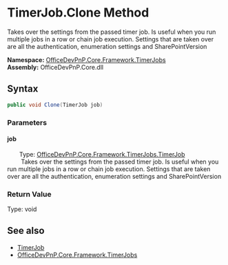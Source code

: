 # TimerJob.Clone Method  
 Takes over the settings from the passed timer job. Is useful when you run multiple jobs in a row or chain job execution. Settings that are taken over are all the authentication, enumeration settings and SharePointVersion   

**Namespace:** [OfficeDevPnP.Core.Framework.TimerJobs](OfficeDevPnP.Core.Framework.TimerJobs.md)  
**Assembly:** OfficeDevPnP.Core.dll  
## Syntax
```C#
public void Clone(TimerJob job)
```
### Parameters
#### job  
&emsp;&emsp;Type: [OfficeDevPnP.Core.Framework.TimerJobs.TimerJob](OfficeDevPnP.Core.Framework.TimerJobs.TimerJob.md)  
&emsp;&emsp; Takes over the settings from the passed timer job. Is useful when you run multiple jobs in a row or chain job execution. Settings that are taken over are all the authentication, enumeration settings and SharePointVersion   

  

### Return Value
Type: void  

## See also
- [TimerJob](OfficeDevPnP.Core.Framework.TimerJobs.TimerJob.md) 
- [OfficeDevPnP.Core.Framework.TimerJobs](OfficeDevPnP.Core.Framework.TimerJobs.md) 
